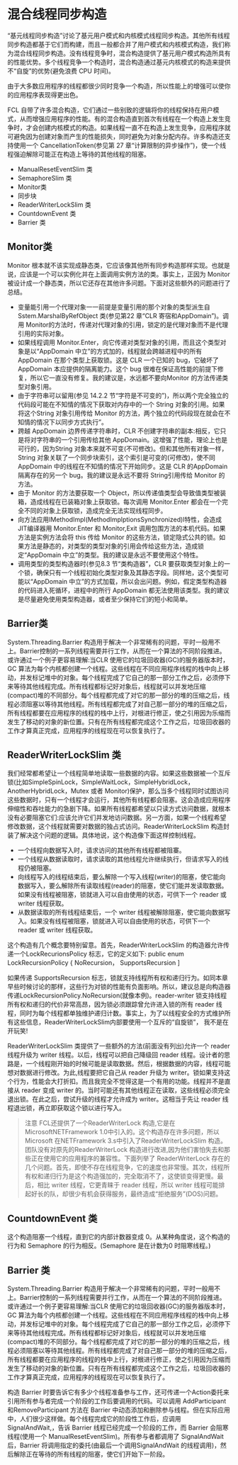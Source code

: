 ﻿# 混合线程同步构造

“基元线程同步构造”讨论了基元用户模式和内核模式线程同步构造。其他所有线程同步构造都基于它们而构建，而且一般都合并了用户模式和内核模式构造，我们称为混合线程同步构造。没有线程竞争时，混合构造提供了基元用户模式构造所具有的性能优势。多个线程竞争一个构造时，混合构造通过基元内核模式的构造来提供不“自旋”的优势(避免浪费 CPU 时间)。

由于大多数应用程序的线程都很少同时竞争一个构造，所以性能上的增强可以使你的应用程序表现得更出色。

FCL 自带了许多混合构造，它们通过一些别致的逻辑将你的线程保持在用户模式，从而增强应用程序的性能。有的混合构造直到首次有线程在一个构造上发生竞争时，才会创建内核模式的构造。如果线程一直不在构造上发生竞争，应用程序就可避免因为创建对象而产生的性能损失，同时避免为对象分配内存。许多构造还支持使用一个 CancellationToken(参见第 27 章“计算限制的异步操作”)，使一个线程强迫解除可能正在构造上等待的其他线程的阻塞。

- ManualResetEventSlim 类
- SemaphoreSlim 类
- Monitor类
- 同步块
- ReaderWriterLockSlim 类
- CountdownEvent 类
- Barrier 类

## Monitor类
Monitor 根本就不该实现成静态类，它应该像其他所有同步构造那样实现。也就是说，应该是一个可以实例化并在上面调用实例方法的类。事实上，正因为 Monitor 被设计成一个静态类，所以它还存在其他许多问题。下面对这些额外的问题进行了总结。
- 变量能引用一个代理对象一一前提是变量引用的那个对象的类型派生自 Sstem.MarshalByRefObject 类(参见第22 章“CLR 寄宿和AppDomain”)。调用 Monitor的方法时，传递对代理对象的引用，锁定的是代理对象而不是代理引用的实际对象。
- 如果线程调用 Monitor.Enter，向它传递对类型对象的引用，而且这个类型对象是以“AppDomain 中立”的方式加的，线程就会跨越进程中的所有 AppDomain 在那个类型上获取锁。这是 CLR 一个已知的 bug，它破坏了 AppDomain 本应提供的隔离能力。这个 bug 很难在保证高性能的前提下修复，所以它一直没有修复。我的建议是，水远都不要向Monitor 的方法传递类型对象引用。
- 由于字符串可以留用(参见 14.2.2 节“字符是不可变的”)，所以两个完全独立的代码段可能在不知情的情况下获取对内存中的一个 String 对象的引用。如果将这个String 对象引用传给 Monitor 的方法，两个独立的代码段现在就会在不知情的情况下以同步方式执行”。
- 跨越 AppDomain 边界传递字符串时，CLR 不创建字符串的副本:相反，它只是将对字符串的一个引用传给其他 AppDomain。这增强了性能，理论上也是可行的，因为String 对象本来就不可变(不可修改)。但和其他所有对象一样，String 对象关联了一个同步块索引，这个索引是可变的(可修改)，使不同 AppDomain 中的线程在不知情的情况下开始同步。这是 CLR 的AppDomain 隔离存在的另一个 bug。我的建议是永远不要将 String引用传给 Monitor 的方法。
- 由于 Monitor 的方法要获取一个 Object，所以传递值类型会导致值类型被装箱，造成线程在已装箱对象上获取锁。每次调用 Monitor.Enter 都会在一个完全不同的对象上获取锁，造成完全无法实现线程同步。
- 向方法应用IMethodImpl(MethodImplptionsSynchronized)I特性，会造成JIT编译器用 Monitor.Enter 和 Monitor,Exit 调用包围方法的本机代码。如果方法是实例方法会将 this 传给 Monitor 的这些方法，锁定隐式公共的锁。如果方法是静态的，对类型的类型对象的引用会传给这些方法，造成锁定“AppDomain 中立”的类型。我的建议是永远不要使用这个特性。
- 调用类型的类型构造器时(参见8.3 节“类构造器”，CLR 要获取类型对象上的一个锁，确保只有一个线程初始化类型对象及其静态字段。同样地，这个类型可能以“AppDomain 中立”的方式加载，所以会出问题。例如，假定类型构造器的代码进入死循环，进程中的所行 AppDomain 都无法使用该类型。我的建议是尽量避免使用类型构造器，或者至少保持它们的短小和简单。

## Barrier类
System.Threading.Barrier 构造用于解决一个非常稀有的问题，平时一般用不上。Barrier控制的一系列线程需要并行工作，从而在一个算法的不同阶段推进。或许通过一个例子更容易理解:当CLR 使用它的垃圾回收器(GC)的服务器版本时，GC 算法为每个内核都创建一个线程。这些线程在不同应用程序线程的栈中向上移动，并发标记堆中的对象。每个线程完成了它自己的那一部分工作之后，必须停下来等待其他线程完成。所有线程都标记好对象后，线程就可以并发地压缩(compact)堆的不同部分。每个线程都完成了对它的那一部分的堆的压缩之后，线程必须阻塞以等待其他线程。所有线程都完成了对自己那一部分的堆的压缩之后，所有线程都要在应用程序的线程的栈中上行，对根进行修正，使之引用因为乐缩而发生了移动的对象的新位置。只有在所有线程都完成这个工作之后，垃圾回收器的工作才算真正完成，应用程序的线程现在可以恢复执行了。

## ReaderWriterLockSlim 类
我们经常都希望让一个线程简单地读取一些数据的内容。如果这些数据被一个互斥锁(比如SimpleSpinLock，SimpleWaitLock，SimpleHybridLock，AnotherHybridLock，Mutex 或者 Monitor)保护，那么当多个线程同时试图访问这些数据时，只有一个线程才会运行，其他所有线程都会阻塞。这会造成应用程序伸缩性和吞吐能力的急剧下降。如果所有线程都希望以只读方式访问数据，就根本没有必要阻塞它们:应该允许它们并发地访问数据。另一方面，如果一个线程希望修改数据，这个线程就需要对数据的独占式访问。ReaderWriterLockSlim 构造封装了解决这个问题的逻辑。具体地说，这个构造像下面这样控制线程。

- 一个线程向数据写入时，请求访问的其他所有线程都被阻寨。
- 一个线程从数据读取时，请求读取的其他线程允许继续执行，但请求写入的线程仍被阻塞。
- 向线程写入的线程结束后，要么解除一个写入线程(writer)的阻塞，使它能向数据写入，要么解除所有读取线程(reader)的阻塞，使它们能并发读取数据。如果没有线程被阻塞，锁就进入可以自由使用的状态，可供下一个 reader 或 writer 线程获取。
- 从数据读取的所有线程结束后，一个 writer 线程被解除阻塞，使它能向数据写入。如果没有线程被阻塞，锁就进入可以自由使用的状态，可供下一个 reader 或 writer 线程获取。

这个构造有几个概念要特别留意。首先，ReaderWriterLockSlim 的构造器允许传递一个LockRecurionsPolicy 标志，它的定义如下:
public enum LockRecursionPolicy { NoRecursion， SupportsRecursion ]

如果传递 SupportsRecursion 标志，锁就支持线程所有权和递归行为。如同本章早些时候讨论的那样，这些行为对锁的性能有负面影响。所以，建议总是向构造器传递LockRecursionPolicy.NoRecursion(就像本例)。reader-writer 锁支持线程所有权和递归的代价非常高昂，因为锁必须跟踪曾允许进入锁的所有 reader 线程，同时为每个线程都单独维护递归计数。事实上，为了以线程安全的方式维护所有这些信息，ReaderWriterLockSlim内部要使用一个互斥的“自旋锁”， 我不是在开玩笑!

ReaderWriterLockSlim 类提供了一些额外的方法(前面没有列出)允许一个 reader 线程升级为 writer 线程。以后，线程可以把自己降级回 reader 线程。设计者的思路是，一个线程刚开始的时候可能是读取数据。然后，根据数据的内容，线程可能想对数据进行修改。为此,线程要把它自己从 reader 升级为 writer。锁如果支持这个行为，性能会大打折扣。而且我完全不觉得这是一个有用的功能。线程并不是直接从 reader 变成 writer 的。当时可能还有其他线程正在读取，这些线程必须完全退出锁。在此之后，尝试升级的线程才允许成为 writer。这相当于先让 reader 线程退出锁，再立即获取这个锁以进行写入。

> 注意 FCL还提供了一个ReaderWriterLock 构造,它是在MicrosoftNETFramework 1.0中引入的。这个构造存在许多问题，所以Microsoft 在NETFramework 3.s中引入了ReaderWriterLockSlim 构造。团队没有对原先的ReaderWriterLock 构造进行改进,因为他们害怕失去和那些正在使用它的应用程序的兼容性。下面列举了 ReaderWriterLock 存在的几个问题。首先，即使不存在线程竞争，它的速度也非常慢。其次，线程所有权和递归行为是这个构造强加的，完全取消不了，这使锁变得更慢。最后，相比 writer 线程，它更青睐于 reader 线程，所以 writer 线程可能排起好长的队，却很少有机会获得服务，最终造成“拒绝服务”(DOS)问题。

## CountdownEvent 类
这个构造阻塞一个线程，直到它的内部计数器变成 0。从某种角度说，这个构造的行为和 Semaphore 的行为相反。(Semaphore 是在计数为0 时阻寒线程。)

## Barrier 类
System.Threading.Barrier 构造用于解决一个非常稀有的问题，平时一般用不上。Barrier控制的一系列线程需要并行工作，从而在一个算法的不同阶段推进。或许通过一个例子更容易理解:当CLR 使用它的垃圾回收器(GC)的服务器版本时，GC 算法为每个内核都创建一个线程。这些线程在不同应用程序线程的栈中向上移动，并发标记堆中的对象。每个线程完成了它自己的那一部分工作之后，必须停下来等待其他线程完成。所有线程都标记好对象后，线程就可以并发地压缩(compact)堆的不同部分。每个线程都完成了对它的那一部分的堆的压缩之后，线程必须阻塞以等待其他线程。所有线程都完成了对自己那一部分的堆的压缩之后，所有线程都要在应用程序的线程的栈中上行，对根进行修正，使之引用因为压缩而发生了移动的对象的新位置。只有在所有线程都完成这个工作之后，垃圾回收器的工作才算真正完成，应用程序的线程现在可以恢复执行了。

构造 Barrier 时要告诉它有多少个线程准备参与工作，还可传递一个Action<Barrier>委托来引用所有参与者完成一个阶段的工作后要调用的代码。可以调用 AddParticipant 和RemoveParticipant 方法在 Barrier 中动态添加和删除参与线程。但在实际应用中，人们很少这样做。每个线程完成它的阶段性工作后，应调用 SignalAndWait,，告诉 Barrier 线程已经完成一个阶段的工作，而 Barrier 会阻寒线程(使用一个 ManualResetEventSlim)。所有参与者都调用了 SignalAndWait 后，Barrier 将调用指定的委托(由最后一个调用SignalAndWait 的线程调用)，然后解除正在等待的所有线程的阻塞，使它们开始下一阶段。